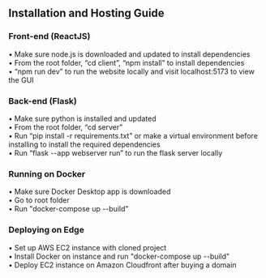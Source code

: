 <!-- @format -->

## Installation and Hosting Guide
### Front-end (ReactJS)  
• Make sure node.js is downloaded and updated to install dependencies  
• From the root folder, “cd client”, “npm install” to install dependencies  
• “npm run dev” to run the website locally and visit localhost:5173 to view the GUI 

### Back-end (Flask)
• Make sure python is installed and updated  
• From the root folder, “cd server”  
• Run “pip install -r requirements.txt” or make a virtual environment before installing to install the required dependencies  
• Run “flask --app webserver run” to run the flask server locally  

### Running on Docker
• Make sure Docker Desktop app is downloaded  
• Go to root folder  
• Run "docker-compose up --build"  

### Deploying on Edge
• Set up AWS EC2 instance with cloned project  
• Install Docker on instance and run "docker-compose up --build"  
• Deploy EC2 instance on Amazon Cloudfront after buying a domain
